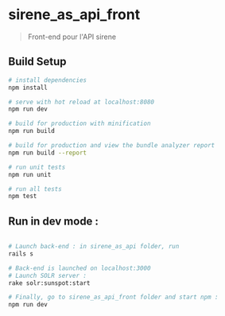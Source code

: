 # sirene_as_api_front

> Front-end pour l'API sirene

## Build Setup

``` bash
# install dependencies
npm install

# serve with hot reload at localhost:8080
npm run dev

# build for production with minification
npm run build

# build for production and view the bundle analyzer report
npm run build --report

# run unit tests
npm run unit

# run all tests
npm test
```
## Run in dev mode :

``` bash

# Launch back-end : in sirene_as_api folder, run
rails s

# Back-end is launched on localhost:3000
# Launch SOLR server :
rake solr:sunspot:start

# Finally, go to sirene_as_api_front folder and start npm :
npm run dev
